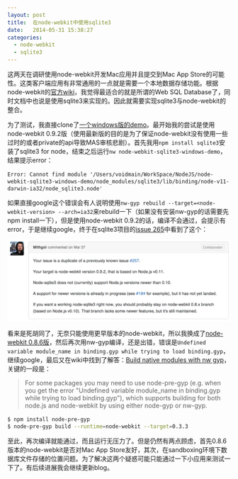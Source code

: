 ```yaml
---
layout: post
title:  在node-webkit中使用sqlite3
date:   2014-05-31 15:38:27
categories: 
  - node-webkit
  - sqlite3
---
```

这两天在调研使用node-webkit开发Mac应用并且提交到Mac App Store的可能性。这类客户端应用有非常通用的一点就是需要一个本地数据存储功能。根据node-webkit的[官方wiki](https://github.com/rogerwang/node-webkit/wiki/Save-persistent-data-in-app)，我觉得最适合的就是所谓的Web SQL Database了，同时文档中也说是使用sqlite3来实现的。因此就需要实现sqlite3与node-webkit的整合。

为了测试，我直接clone了[一个windows版的demo](https://github.com/zycbob/node-webkit-sqlite3-windows-demo)。最开始我的尝试是使用node-webkit 0.9.2版（使用最新版的目的是为了保证node-webkit没有使用一些过时的或者private的api导致MAS审核悲剧）。首先我用`npm install sqlite3`安装了sqlite3 for node，结束之后运行`nw node-webkit-sqlite3-windows-demo`，结果提示error：


    Error: Cannot find module '/Users/voidmain/WorkSpace/NodeJS/node-webkit-sqlite3-windows-demo/node_modules/sqlite3/lib/binding/node-v11-darwin-ia32/node_sqlite3.node'
    

如果直接google这个错误会有人说明使用`nw-gyp rebuild --target=<node-webkit-version> --arch=ia32`来rebuild一下（如果没有安装nw-gyp的话需要先npm install一下），但是使用node-webkit 0.9.2的话，编译不会通过，会提示有error，于是继续google，终于在sqlite3项目的[issue 265](https://github.com/mapbox/node-sqlite3/issues/265)中看到了这个：

![node-webkit 0.9.2 with sqlite3](/assets/node-webkit-0_9_2-sqlite3-error.png)

看来是死胡同了，无奈只能使用更早版本的node-webkit，所以我换成了[node-webkit 0.8.6版](http://dl.node-webkit.org/v0.8.6/node-webkit-v0.8.6-osx-ia32.zip)，然后再次用nw-gyp编译，还是出错，错误是`Undefined variable module_name in binding.gyp while trying to load binding.gyp`，继续google，最后又在wiki中找到了解答：[Build native modules with nw gyp](https://github.com/rogerwang/node-webkit/wiki/Build-native-modules-with-nw-gyp)，关键的一段是：

>For some packages you may need to use node-pre-gyp (e.g. when you get the error "Undefined variable module_name in binding.gyp while trying to load binding.gyp"), which supports building for both node.js and node-webkit by using either node-gyp or nw-gyp.
>
``` bash
$ npm install node-pre-gyp
$ node-pre-gyp build --runtime=node-webkit --target=0.3.3
```

至此，再次编译就能通过，而且运行无压力了。但是仍然有两点顾虑，首先0.8.6版本的node-webkit是否对Mac App Store友好，其次，在sandboxing环境下数据库文件存储的位置问题。为了解决这两个疑惑可能只能通过一下小应用来测试一下了。有后续进展我会继续更新blog。
